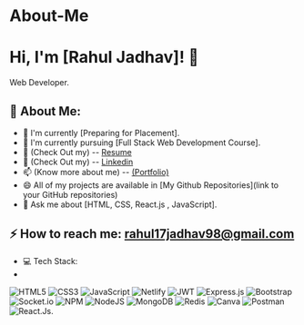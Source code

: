 # About-Me
# Hi, I'm [Rahul Jadhav]! 👋
Web Developer.
## 💫 About Me:
- 🔭 I'm currently [Preparing for Placement].
- 🌱 I'm currently pursuing [Full Stack Web Development Course].
- 📃 (Check Out my) -- [Resume](https://drive.google.com/file/d/1GOZZGPwsAuHT1ynBm5aJ7DcsyQ1dUtOG/view?usp=sharing)
- 📃 (Check Out my) -- [Linkedin](https://www.linkedin.com/feed/)
- 📫 (Know more about me) -- [(Portfolio)](https://6625145e427b5fbd9030f4fb--statuesque-arithmetic-b3a882.netlify.app/)
- 😄 All of my projects are available in [My Github Repositories](link to your GitHub repositories)
- 💬 Ask me about [HTML, CSS, React.js , JavaScript].

## ⚡ How to reach me: rahul17jadhav98@gmail.com
- 💻 Tech Stack:
- 
![HTML5](https://img.shields.io/badge/html5-%23E34F26.svg?style=for-the-badge&logo=html5&logoColor=white) ![CSS3](https://img.shields.io/badge/css3-%231572B6.svg?style=for-the-badge&logo=css3&logoColor=white) ![JavaScript](https://img.shields.io/badge/javascript-%23323330.svg?style=for-the-badge&logo=javascript&logoColor=%23F7DF1E) ![Netlify](https://img.shields.io/badge/netlify-%23000000.svg?style=for-the-badge&logo=netlify&logoColor=#00C7B7) ![JWT](https://img.shields.io/badge/JWT-black?style=for-the-badge&logo=JSON%20web%20tokens) ![Express.js](https://img.shields.io/badge/express.js-%23404d59.svg?style=for-the-badge&logo=express&logoColor=%2361DAFB) ![Bootstrap](https://img.shields.io/badge/bootstrap-%23563D7C.svg?style=for-the-badge&logo=bootstrap&logoColor=white) ![Socket.io](https://img.shields.io/badge/Socket.io-black?style=for-the-badge&logo=socket.io&badgeColor=010101) ![NPM](https://img.shields.io/badge/NPM-%23000000.svg?style=for-the-badge&logo=npm&logoColor=white) ![NodeJS](https://img.shields.io/badge/node.js-6DA55F?style=for-the-badge&logo=node.js&logoColor=white) ![MongoDB](https://img.shields.io/badge/MongoDB-%234ea94b.svg?style=for-the-badge&logo=mongodb&logoColor=white) ![Redis](https://img.shields.io/badge/redis-%23DD0031.svg?style=for-the-badge&logo=redis&logoColor=white) ![Canva](https://img.shields.io/badge/Canva-%2300C4CC.svg?style=for-the-badge&logo=Canva&logoColor=white) ![Postman](https://img.shields.io/badge/Postman-FF6C37?style=for-the-badge&logo=postman&logoColor=white) ![React.Js]("C:\Users\jadha\Downloads\atom.png").

